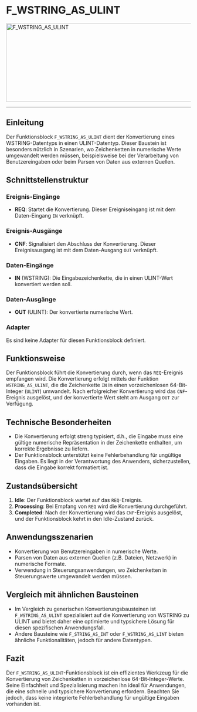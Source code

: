 # F_WSTRING_AS_ULINT

<img width="1492" height="214" alt="F_WSTRING_AS_ULINT" src="https://github.com/user-attachments/assets/1523dbf5-1b9f-4c01-b8af-755a1cd1c490" />

* * * * * * * * * *
## Einleitung
Der Funktionsblock `F_WSTRING_AS_ULINT` dient der Konvertierung eines WSTRING-Datentyps in einen ULINT-Datentyp. Dieser Baustein ist besonders nützlich in Szenarien, wo Zeichenketten in numerische Werte umgewandelt werden müssen, beispielsweise bei der Verarbeitung von Benutzereingaben oder beim Parsen von Daten aus externen Quellen.

## Schnittstellenstruktur
### **Ereignis-Eingänge**
- **REQ**: Startet die Konvertierung. Dieser Ereigniseingang ist mit dem Daten-Eingang `IN` verknüpft.

### **Ereignis-Ausgänge**
- **CNF**: Signalisiert den Abschluss der Konvertierung. Dieser Ereignisausgang ist mit dem Daten-Ausgang `OUT` verknüpft.

### **Daten-Eingänge**
- **IN** (WSTRING): Die Eingabezeichenkette, die in einen ULINT-Wert konvertiert werden soll.

### **Daten-Ausgänge**
- **OUT** (ULINT): Der konvertierte numerische Wert.

### **Adapter**
Es sind keine Adapter für diesen Funktionsblock definiert.

## Funktionsweise
Der Funktionsblock führt die Konvertierung durch, wenn das `REQ`-Ereignis empfangen wird. Die Konvertierung erfolgt mittels der Funktion `WSTRING_AS_ULINT`, die die Zeichenkette `IN` in einen vorzeichenlosen 64-Bit-Integer (`ULINT`) umwandelt. Nach erfolgreicher Konvertierung wird das `CNF`-Ereignis ausgelöst, und der konvertierte Wert steht am Ausgang `OUT` zur Verfügung.

## Technische Besonderheiten
- Die Konvertierung erfolgt streng typisiert, d.h., die Eingabe muss eine gültige numerische Repräsentation in der Zeichenkette enthalten, um korrekte Ergebnisse zu liefern.
- Der Funktionsblock unterstützt keine Fehlerbehandlung für ungültige Eingaben. Es liegt in der Verantwortung des Anwenders, sicherzustellen, dass die Eingabe korrekt formatiert ist.

## Zustandsübersicht
1. **Idle**: Der Funktionsblock wartet auf das `REQ`-Ereignis.
2. **Processing**: Bei Empfang von `REQ` wird die Konvertierung durchgeführt.
3. **Completed**: Nach der Konvertierung wird das `CNF`-Ereignis ausgelöst, und der Funktionsblock kehrt in den Idle-Zustand zurück.

## Anwendungsszenarien
- Konvertierung von Benutzereingaben in numerische Werte.
- Parsen von Daten aus externen Quellen (z.B. Dateien, Netzwerk) in numerische Formate.
- Verwendung in Steuerungsanwendungen, wo Zeichenketten in Steuerungswerte umgewandelt werden müssen.

## Vergleich mit ähnlichen Bausteinen
- Im Vergleich zu generischen Konvertierungsbausteinen ist `F_WSTRING_AS_ULINT` spezialisiert auf die Konvertierung von WSTRING zu ULINT und bietet daher eine optimierte und typsichere Lösung für diesen spezifischen Anwendungsfall.
- Andere Bausteine wie `F_STRING_AS_INT` oder `F_WSTRING_AS_LINT` bieten ähnliche Funktionalitäten, jedoch für andere Datentypen.

## Fazit
Der `F_WSTRING_AS_ULINT`-Funktionsblock ist ein effizientes Werkzeug für die Konvertierung von Zeichenketten in vorzeichenlose 64-Bit-Integer-Werte. Seine Einfachheit und Spezialisierung machen ihn ideal für Anwendungen, die eine schnelle und typsichere Konvertierung erfordern. Beachten Sie jedoch, dass keine integrierte Fehlerbehandlung für ungültige Eingaben vorhanden ist.

